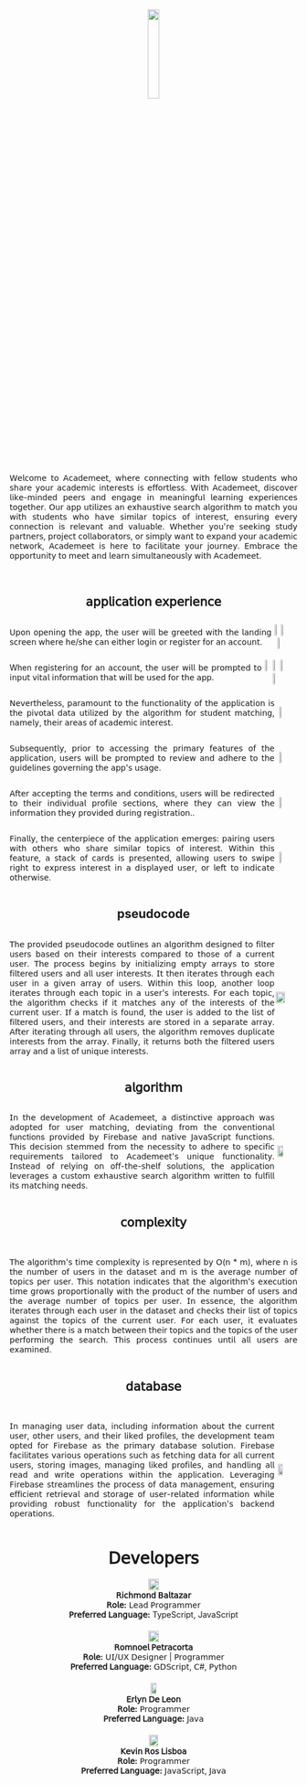 <div align="center">
  <img src="https://github.com/Retchizu/Academeet/assets/116050858/5195f808-f28f-4cbf-b672-188d0ad43d17" width="20%" height="20%" style="display: block;"></img> 
</div>

<br>

<div align="center">
   <p style="text-align: justify;">𝖶𝖾𝗅𝖼𝗈𝗆𝖾 𝗍𝗈 𝖠𝖼𝖺𝖽𝖾𝗆𝖾𝖾𝗍, 𝗐𝗁𝖾𝗋𝖾 𝖼𝗈𝗇𝗇𝖾𝖼𝗍𝗂𝗇𝗀 𝗐𝗂𝗍𝗁 𝖿𝖾𝗅𝗅𝗈𝗐 𝗌𝗍𝗎𝖽𝖾𝗇𝗍𝗌 𝗐𝗁𝗈 𝗌𝗁𝖺𝗋𝖾 𝗒𝗈𝗎𝗋 𝖺𝖼𝖺𝖽𝖾𝗆𝗂𝖼 𝗂𝗇𝗍𝖾𝗋𝖾𝗌𝗍𝗌 𝗂𝗌 𝖾𝖿𝖿𝗈𝗋𝗍𝗅𝖾𝗌𝗌. 𝖶𝗂𝗍𝗁 𝖠𝖼𝖺𝖽𝖾𝗆𝖾𝖾𝗍, 𝖽𝗂𝗌𝖼𝗈𝗏𝖾𝗋 𝗅𝗂𝗄𝖾-𝗆𝗂𝗇𝖽𝖾𝖽 𝗉𝖾𝖾𝗋𝗌 𝖺𝗇𝖽 𝖾𝗇𝗀𝖺𝗀𝖾 𝗂𝗇 𝗆𝖾𝖺𝗇𝗂𝗇𝗀𝖿𝗎𝗅 𝗅𝖾𝖺𝗋𝗇𝗂𝗇𝗀 𝖾𝗑𝗉𝖾𝗋𝗂𝖾𝗇𝖼𝖾𝗌 𝗍𝗈𝗀𝖾𝗍𝗁𝖾𝗋. 𝖮𝗎𝗋 𝖺𝗉𝗉 𝗎𝗍𝗂𝗅𝗂𝗓𝖾𝗌 𝖺𝗇 𝖾𝗑𝗁𝖺𝗎𝗌𝗍𝗂𝗏𝖾 𝗌𝖾𝖺𝗋𝖼𝗁 𝖺𝗅𝗀𝗈𝗋𝗂𝗍𝗁𝗆 𝗍𝗈 𝗆𝖺𝗍𝖼𝗁 𝗒𝗈𝗎 𝗐𝗂𝗍𝗁 𝗌𝗍𝗎𝖽𝖾𝗇𝗍𝗌 𝗐𝗁𝗈 𝗁𝖺𝗏𝖾 𝗌𝗂𝗆𝗂𝗅𝖺𝗋 𝗍𝗈𝗉𝗂𝖼𝗌 𝗈𝖿 𝗂𝗇𝗍𝖾𝗋𝖾𝗌𝗍, 𝖾𝗇𝗌𝗎𝗋𝗂𝗇𝗀 𝖾𝗏𝖾𝗋𝗒 𝖼𝗈𝗇𝗇𝖾𝖼𝗍𝗂𝗈𝗇 𝗂𝗌 𝗋𝖾𝗅𝖾𝗏𝖺𝗇𝗍 𝖺𝗇𝖽 𝗏𝖺𝗅𝗎𝖺𝖻𝗅𝖾. 𝖶𝗁𝖾𝗍𝗁𝖾𝗋 𝗒𝗈𝗎'𝗋𝖾 𝗌𝖾𝖾𝗄𝗂𝗇𝗀 𝗌𝗍𝗎𝖽𝗒 𝗉𝖺𝗋𝗍𝗇𝖾𝗋𝗌, 𝗉𝗋𝗈𝗃𝖾𝖼𝗍 𝖼𝗈𝗅𝗅𝖺𝖻𝗈𝗋𝖺𝗍𝗈𝗋𝗌, 𝗈𝗋 𝗌𝗂𝗆𝗉𝗅𝗒 𝗐𝖺𝗇𝗍 𝗍𝗈 𝖾𝗑𝗉𝖺𝗇𝖽 𝗒𝗈𝗎𝗋 𝖺𝖼𝖺𝖽𝖾𝗆𝗂𝖼 𝗇𝖾𝗍𝗐𝗈𝗋𝗄, 𝖠𝖼𝖺𝖽𝖾𝗆𝖾𝖾𝗍 𝗂𝗌 𝗁𝖾𝗋𝖾 𝗍𝗈 𝖿𝖺𝖼𝗂𝗅𝗂𝗍𝖺𝗍𝖾 𝗒𝗈𝗎𝗋 𝗃𝗈𝗎𝗋𝗇𝖾𝗒. 𝖤𝗆𝖻𝗋𝖺𝖼𝖾 𝗍𝗁𝖾 𝗈𝗉𝗉𝗈𝗋𝗍𝗎𝗇𝗂𝗍𝗒 𝗍𝗈 𝗆𝖾𝖾𝗍 𝖺𝗇𝖽 𝗅𝖾𝖺𝗋𝗇 𝗌𝗂𝗆𝗎𝗅𝗍𝖺𝗇𝖾𝗈𝗎𝗌𝗅𝗒 𝗐𝗂𝗍𝗁 𝖠𝖼𝖺𝖽𝖾𝗆𝖾𝖾𝗍.</p>
</div>

<br>

<div align="center">
  <h2><b>𝖺𝗉𝗉𝗅𝗂𝖼𝖺𝗍𝗂𝗈𝗇 𝖾𝗑𝗉𝖾𝗋𝗂𝖾𝗇𝖼𝖾</b></h2>
</div>

<div align="center" style="display: flex; flex-direction: row; align-items: center; justify-content: center;">
   <p style="text-align: justify;">𝖴𝗉𝗈𝗇 𝗈𝗉𝖾𝗇𝗂𝗇𝗀 𝗍𝗁𝖾 𝖺𝗉𝗉, 𝗍𝗁𝖾 𝗎𝗌𝖾𝗋 𝗐𝗂𝗅𝗅 𝖻𝖾 𝗀𝗋𝖾𝖾𝗍𝖾𝖽 𝗐𝗂𝗍𝗁 𝗍𝗁𝖾 𝗅𝖺𝗇𝖽𝗂𝗇𝗀 𝗌𝖼𝗋𝖾𝖾𝗇 𝗐𝗁𝖾𝗋𝖾 𝗁𝖾/𝗌𝗁𝖾 𝖼𝖺𝗇 𝖾𝗂𝗍𝗁𝖾𝗋 𝗅𝗈𝗀𝗂𝗇 𝗈𝗋 𝗋𝖾𝗀𝗂𝗌𝗍𝖾𝗋 𝖿𝗈𝗋 𝖺𝗇 𝖺𝖼𝖼𝗈𝗎𝗇𝗍.</p>
   <div style="display: flex; flex-direction: row; align-items: center; justify-content: center;">
      <div style="margin-right: 20px;">
         <img src="https://github.com/Retchizu/Academeet/assets/116050858/8968f34f-4dbc-41f4-a13f-5586f54e68a5" width="30%"></img> <img src="https://github.com/Retchizu/Academeet/assets/116050858/18490050-f139-4316-8279-4318f2fe0a01" width="30%"></img> <img src="https://github.com/Retchizu/Academeet/assets/116050858/71fbf831-1f93-4cad-8553-949b0c05da21" width="30%"></img> 
      </div>
   </div>
</div>

<div align="center" style="display: flex; flex-direction: row; align-items: center; justify-content: center;">
    <br>
   <p style="text-align: justify;">When 𝗋𝖾𝗀𝗂𝗌𝗍𝖾𝗋𝗂𝗇𝗀 𝖿𝗈𝗋 𝖺𝗇 𝖺𝖼𝖼𝗈𝗎𝗇𝗍, 𝗍𝗁𝖾 𝗎𝗌𝖾𝗋 𝗐𝗂𝗅𝗅 𝖻𝖾 𝗉𝗋𝗈𝗆𝗉𝗍𝖾𝖽 𝗍𝗈 𝗂𝗇𝗉𝗎𝗍 𝗏𝗂𝗍𝖺𝗅 𝗂𝗇𝖿𝗈𝗋𝗆𝖺𝗍𝗂𝗈𝗇 𝗍𝗁𝖺𝗍 𝗐𝗂𝗅𝗅 𝖻𝖾 𝗎𝗌𝖾𝖽 𝖿𝗈𝗋 𝗍𝗁𝖾 𝖺𝗉𝗉.</p>
   <div style="display: flex; flex-direction: row; align-items: center; justify-content: center;">
      <div style="margin-right: 20px;">
         <img src="https://github.com/Retchizu/Academeet/assets/116050858/9913af8e-b3eb-4227-bdd6-119d9148d051" width="23%"></img> <img src="https://github.com/Retchizu/Academeet/assets/116050858/bf3f71fd-3874-4113-aa34-226fbd447fbe" width="23%"></img> <img src="https://github.com/Retchizu/Academeet/assets/116050858/63e8f0fd-4d33-4146-9f70-61933b68bea2" width="23%"></img> <img src="https://github.com/Retchizu/Academeet/assets/116050858/f4333c25-49d9-4680-8024-38c8d5d64858" width="23%"></img> 
      </div>
   </div>
</div>

<div align="center" style="display: flex; flex-direction: row; align-items: center; justify-content: center;">
    <br>
   <p style="text-align: justify;">𝖭𝖾𝗏𝖾𝗋𝗍𝗁𝖾𝗅𝖾𝗌𝗌, 𝗉𝖺𝗋𝖺𝗆𝗈𝗎𝗇𝗍 𝗍𝗈 𝗍𝗁𝖾 𝖿𝗎𝗇𝖼𝗍𝗂𝗈𝗇𝖺𝗅𝗂𝗍𝗒 𝗈𝖿 𝗍𝗁𝖾 𝖺𝗉𝗉𝗅𝗂𝖼𝖺𝗍𝗂𝗈𝗇 𝗂𝗌 𝗍𝗁𝖾 𝗉𝗂𝗏𝗈𝗍𝖺𝗅 𝖽𝖺𝗍𝖺 𝗎𝗍𝗂𝗅𝗂𝗓𝖾𝖽 𝖻𝗒 𝗍𝗁𝖾 𝖺𝗅𝗀𝗈𝗋𝗂𝗍𝗁𝗆 𝖿𝗈𝗋 𝗌𝗍𝗎𝖽𝖾𝗇𝗍 𝗆𝖺𝗍𝖼𝗁𝗂𝗇𝗀, 𝗇𝖺𝗆𝖾𝗅𝗒, 𝗍𝗁𝖾𝗂𝗋 𝖺𝗋𝖾𝖺𝗌 𝗈𝖿 𝖺𝖼𝖺𝖽𝖾𝗆𝗂𝖼 𝗂𝗇𝗍𝖾𝗋𝖾𝗌𝗍.</p>
   <div style="display: flex; flex-direction: row; align-items: center; justify-content: center;">
      <div style="margin-right: 20px;">
         <img src="https://github.com/Retchizu/Academeet/assets/116050858/66de1bfb-80ab-4299-8de6-6ed6c121f4e2" width="25%"></img> 
      </div>
   </div>
</div>

<div align="center" style="display: flex; flex-direction: row; align-items: center; justify-content: center;">
    <br>
   <p style="text-align: justify;">𝖲𝗎𝖻𝗌𝖾𝗊𝗎𝖾𝗇𝗍𝗅𝗒, 𝗉𝗋𝗂𝗈𝗋 𝗍𝗈 𝖺𝖼𝖼𝖾𝗌𝗌𝗂𝗇𝗀 𝗍𝗁𝖾 𝗉𝗋𝗂𝗆𝖺𝗋𝗒 𝖿𝖾𝖺𝗍𝗎𝗋𝖾𝗌 𝗈𝖿 𝗍𝗁𝖾 𝖺𝗉𝗉𝗅𝗂𝖼𝖺𝗍𝗂𝗈𝗇, 𝗎𝗌𝖾𝗋𝗌 𝗐𝗂𝗅𝗅 𝖻𝖾 𝗉𝗋𝗈𝗆𝗉𝗍𝖾𝖽 𝗍𝗈 𝗋𝖾𝗏𝗂𝖾𝗐 𝖺𝗇𝖽 𝖺𝖽𝗁𝖾𝗋𝖾 𝗍𝗈 𝗍𝗁𝖾 𝗀𝗎𝗂𝖽𝖾𝗅𝗂𝗇𝖾𝗌 𝗀𝗈𝗏𝖾𝗋𝗇𝗂𝗇𝗀 𝗍𝗁𝖾 𝖺𝗉𝗉'𝗌 𝗎𝗌𝖺𝗀𝖾.</p>
   <div style="display: flex; flex-direction: row; align-items: center; justify-content: center;">
      <div style="margin-right: 20px;">
         <img src="https://github.com/Retchizu/Academeet/assets/116050858/8f8ac2a5-39c7-419a-9740-253406445e80" width="25%"></img> 
      </div>
   </div>
</div>

<div align="center" style="display: flex; flex-direction: row; align-items: center; justify-content: center;">
    <br>
   <p style="text-align: justify;">𝖠𝖿𝗍𝖾𝗋 𝖺𝖼𝖼𝖾𝗉𝗍𝗂𝗇𝗀 𝗍𝗁𝖾 𝗍𝖾𝗋𝗆𝗌 𝖺𝗇𝖽 𝖼𝗈𝗇𝖽𝗂𝗍𝗂𝗈𝗇𝗌, 𝗎𝗌𝖾𝗋𝗌 𝗐𝗂𝗅𝗅 𝖻𝖾 𝗋𝖾𝖽𝗂𝗋𝖾𝖼𝗍𝖾𝖽 𝗍𝗈 𝗍𝗁𝖾𝗂𝗋 𝗂𝗇𝖽𝗂𝗏𝗂𝖽𝗎𝖺𝗅 𝗉𝗋𝗈𝖿𝗂𝗅𝖾 𝗌𝖾𝖼𝗍𝗂𝗈𝗇𝗌, 𝗐𝗁𝖾𝗋𝖾 𝗍𝗁𝖾𝗒 𝖼𝖺𝗇 𝗏𝗂𝖾𝗐 𝗍𝗁𝖾 𝗂𝗇𝖿𝗈𝗋𝗆𝖺𝗍𝗂𝗈𝗇 𝗍𝗁𝖾𝗒 𝗉𝗋𝗈𝗏𝗂𝖽𝖾𝖽 𝖽𝗎𝗋𝗂𝗇𝗀 𝗋𝖾𝗀𝗂𝗌𝗍𝗋𝖺𝗍𝗂𝗈𝗇..</p>
   <div style="display: flex; flex-direction: row; align-items: center; justify-content: center;">
      <div style="margin-right: 20px;">
         <img src="https://github.com/Retchizu/Academeet/assets/116050858/6abfe643-9d83-4bc0-bab2-a63f4e09315b" width="25%"></img> 
      </div>
   </div>
</div>

<div align="center" style="display: flex; flex-direction: row; align-items: center; justify-content: center;">
    <br>
   <p style="text-align: justify;">𝖥𝗂𝗇𝖺𝗅𝗅𝗒, 𝗍𝗁𝖾 𝖼𝖾𝗇𝗍𝖾𝗋𝗉𝗂𝖾𝖼𝖾 𝗈𝖿 𝗍𝗁𝖾 𝖺𝗉𝗉𝗅𝗂𝖼𝖺𝗍𝗂𝗈𝗇 𝖾𝗆𝖾𝗋𝗀𝖾𝗌: 𝗉𝖺𝗂𝗋𝗂𝗇𝗀 𝗎𝗌𝖾𝗋𝗌 𝗐𝗂𝗍𝗁 𝗈𝗍𝗁𝖾𝗋𝗌 𝗐𝗁𝗈 𝗌𝗁𝖺𝗋𝖾 𝗌𝗂𝗆𝗂𝗅𝖺𝗋 𝗍𝗈𝗉𝗂𝖼𝗌 𝗈𝖿 𝗂𝗇𝗍𝖾𝗋𝖾𝗌𝗍. 𝖶𝗂𝗍𝗁𝗂𝗇 𝗍𝗁𝗂𝗌 𝖿𝖾𝖺𝗍𝗎𝗋𝖾, 𝖺 𝗌𝗍𝖺𝖼𝗄 𝗈𝖿 𝖼𝖺𝗋𝖽𝗌 𝗂𝗌 𝗉𝗋𝖾𝗌𝖾𝗇𝗍𝖾𝖽, 𝖺𝗅𝗅𝗈𝗐𝗂𝗇𝗀 𝗎𝗌𝖾𝗋𝗌 𝗍𝗈 𝗌𝗐𝗂𝗉𝖾 𝗋𝗂𝗀𝗁𝗍 𝗍𝗈 𝖾𝗑𝗉𝗋𝖾𝗌𝗌 𝗂𝗇𝗍𝖾𝗋𝖾𝗌𝗍 𝗂𝗇 𝖺 𝖽𝗂𝗌𝗉𝗅𝖺𝗒𝖾𝖽 𝗎𝗌𝖾𝗋, 𝗈𝗋 𝗅𝖾𝖿𝗍 𝗍𝗈 𝗂𝗇𝖽𝗂𝖼𝖺𝗍𝖾 𝗈𝗍𝗁𝖾𝗋𝗐𝗂𝗌𝖾.</p>
   <div style="display: flex; flex-direction: row; align-items: center; justify-content: center;">
      <div style="margin-right: 20px;">
         <img src="https://github.com/Retchizu/Academeet/assets/116050858/904dfb98-f3b8-4438-9e60-7266832f415f" width="25%"></img> 
      </div>
   </div>
</div>

<div align="center">
  <h2><b>pseudocode</b></h2>
</div>

<div align="center" style="display: flex; flex-direction: row; align-items: center; justify-content: center;">
   <p style="text-align: justify;">𝖳𝗁𝖾 𝗉𝗋𝗈𝗏𝗂𝖽𝖾𝖽 𝗉𝗌𝖾𝗎𝖽𝗈𝖼𝗈𝖽𝖾 𝗈𝗎𝗍𝗅𝗂𝗇𝖾𝗌 𝖺𝗇 𝖺𝗅𝗀𝗈𝗋𝗂𝗍𝗁𝗆 𝖽𝖾𝗌𝗂𝗀𝗇𝖾𝖽 𝗍𝗈 𝖿𝗂𝗅𝗍𝖾𝗋 𝗎𝗌𝖾𝗋𝗌 𝖻𝖺𝗌𝖾𝖽 𝗈𝗇 𝗍𝗁𝖾𝗂𝗋 𝗂𝗇𝗍𝖾𝗋𝖾𝗌𝗍𝗌 𝖼𝗈𝗆𝗉𝖺𝗋𝖾𝖽 𝗍𝗈 𝗍𝗁𝗈𝗌𝖾 𝗈𝖿 𝖺 𝖼𝗎𝗋𝗋𝖾𝗇𝗍 𝗎𝗌𝖾𝗋. 𝖳𝗁𝖾 𝗉𝗋𝗈𝖼𝖾𝗌𝗌 𝖻𝖾𝗀𝗂𝗇𝗌 𝖻𝗒 𝗂𝗇𝗂𝗍𝗂𝖺𝗅𝗂𝗓𝗂𝗇𝗀 𝖾𝗆𝗉𝗍𝗒 𝖺𝗋𝗋𝖺𝗒𝗌 𝗍𝗈 𝗌𝗍𝗈𝗋𝖾 𝖿𝗂𝗅𝗍𝖾𝗋𝖾𝖽 𝗎𝗌𝖾𝗋𝗌 𝖺𝗇𝖽 𝖺𝗅𝗅 𝗎𝗌𝖾𝗋 𝗂𝗇𝗍𝖾𝗋𝖾𝗌𝗍𝗌. 𝖨𝗍 𝗍𝗁𝖾𝗇 𝗂𝗍𝖾𝗋𝖺𝗍𝖾𝗌 𝗍𝗁𝗋𝗈𝗎𝗀𝗁 𝖾𝖺𝖼𝗁 𝗎𝗌𝖾𝗋 𝗂𝗇 𝖺 𝗀𝗂𝗏𝖾𝗇 𝖺𝗋𝗋𝖺𝗒 𝗈𝖿 𝗎𝗌𝖾𝗋𝗌. 𝖶𝗂𝗍𝗁𝗂𝗇 𝗍𝗁𝗂𝗌 𝗅𝗈𝗈𝗉, 𝖺𝗇𝗈𝗍𝗁𝖾𝗋 𝗅𝗈𝗈𝗉 𝗂𝗍𝖾𝗋𝖺𝗍𝖾𝗌 𝗍𝗁𝗋𝗈𝗎𝗀𝗁 𝖾𝖺𝖼𝗁 𝗍𝗈𝗉𝗂𝖼 𝗂𝗇 𝖺 𝗎𝗌𝖾𝗋'𝗌 𝗂𝗇𝗍𝖾𝗋𝖾𝗌𝗍𝗌. 𝖥𝗈𝗋 𝖾𝖺𝖼𝗁 𝗍𝗈𝗉𝗂𝖼, 𝗍𝗁𝖾 𝖺𝗅𝗀𝗈𝗋𝗂𝗍𝗁𝗆 𝖼𝗁𝖾𝖼𝗄𝗌 𝗂𝖿 𝗂𝗍 𝗆𝖺𝗍𝖼𝗁𝖾𝗌 𝖺𝗇𝗒 𝗈𝖿 𝗍𝗁𝖾 𝗂𝗇𝗍𝖾𝗋𝖾𝗌𝗍𝗌 𝗈𝖿 𝗍𝗁𝖾 𝖼𝗎𝗋𝗋𝖾𝗇𝗍 𝗎𝗌𝖾𝗋. 𝖨𝖿 𝖺 𝗆𝖺𝗍𝖼𝗁 𝗂𝗌 𝖿𝗈𝗎𝗇𝖽, 𝗍𝗁𝖾 𝗎𝗌𝖾𝗋 𝗂𝗌 𝖺𝖽𝖽𝖾𝖽 𝗍𝗈 𝗍𝗁𝖾 𝗅𝗂𝗌𝗍 𝗈𝖿 𝖿𝗂𝗅𝗍𝖾𝗋𝖾𝖽 𝗎𝗌𝖾𝗋𝗌, 𝖺𝗇𝖽 𝗍𝗁𝖾𝗂𝗋 𝗂𝗇𝗍𝖾𝗋𝖾𝗌𝗍𝗌 𝖺𝗋𝖾 𝗌𝗍𝗈𝗋𝖾𝖽 𝗂𝗇 𝖺 𝗌𝖾𝗉𝖺𝗋𝖺𝗍𝖾 𝖺𝗋𝗋𝖺𝗒. 𝖠𝖿𝗍𝖾𝗋 𝗂𝗍𝖾𝗋𝖺𝗍𝗂𝗇𝗀 𝗍𝗁𝗋𝗈𝗎𝗀𝗁 𝖺𝗅𝗅 𝗎𝗌𝖾𝗋𝗌, 𝗍𝗁𝖾 𝖺𝗅𝗀𝗈𝗋𝗂𝗍𝗁𝗆 𝗋𝖾𝗆𝗈𝗏𝖾𝗌 𝖽𝗎𝗉𝗅𝗂𝖼𝖺𝗍𝖾 𝗂𝗇𝗍𝖾𝗋𝖾𝗌𝗍𝗌 𝖿𝗋𝗈𝗆 𝗍𝗁𝖾 𝖺𝗋𝗋𝖺𝗒. 𝖥𝗂𝗇𝖺𝗅𝗅𝗒, 𝗂𝗍 𝗋𝖾𝗍𝗎𝗋𝗇𝗌 𝖻𝗈𝗍𝗁 𝗍𝗁𝖾 𝖿𝗂𝗅𝗍𝖾𝗋𝖾𝖽 𝗎𝗌𝖾𝗋𝗌 𝖺𝗋𝗋𝖺𝗒 𝖺𝗇𝖽 𝖺 𝗅𝗂𝗌𝗍 𝗈𝖿 𝗎𝗇𝗂𝗊𝗎𝖾 𝗂𝗇𝗍𝖾𝗋𝖾𝗌𝗍𝗌. </p>
   <div style="display: flex; flex-direction: row; align-items: center; justify-content: center;">
      <div style="margin-right: 20px;">
         <img src="https://github.com/Retchizu/Academeet/assets/116050858/5d112a07-ab39-4fe3-933e-7cb85214b166" width="90%"></img> </img> 
      </div>
   </div>
</div>

<div align="center">
  <h2><b>𝖺𝗅𝗀𝗈𝗋𝗂𝗍𝗁𝗆</b></h2>
</div>

<div align="center" style="display: flex; flex-direction: row; align-items: center; justify-content: center;">
   <p style="text-align: justify;">𝖨𝗇 𝗍𝗁𝖾 𝖽𝖾𝗏𝖾𝗅𝗈𝗉𝗆𝖾𝗇𝗍 𝗈𝖿 𝖠𝖼𝖺𝖽𝖾𝗆𝖾𝖾𝗍, 𝖺 𝖽𝗂𝗌𝗍𝗂𝗇𝖼𝗍𝗂𝗏𝖾 𝖺𝗉𝗉𝗋𝗈𝖺𝖼𝗁 𝗐𝖺𝗌 𝖺𝖽𝗈𝗉𝗍𝖾𝖽 𝖿𝗈𝗋 𝗎𝗌𝖾𝗋 𝗆𝖺𝗍𝖼𝗁𝗂𝗇𝗀, 𝖽𝖾𝗏𝗂𝖺𝗍𝗂𝗇𝗀 𝖿𝗋𝗈𝗆 𝗍𝗁𝖾 𝖼𝗈𝗇𝗏𝖾𝗇𝗍𝗂𝗈𝗇𝖺𝗅 functions 𝗉𝗋𝗈𝗏𝗂𝖽𝖾𝖽 𝖻𝗒 𝖥𝗂𝗋𝖾𝖻𝖺𝗌𝖾 𝖺𝗇𝖽 𝗇𝖺𝗍𝗂𝗏𝖾 𝖩𝖺𝗏𝖺𝖲𝖼𝗋𝗂𝗉𝗍 𝖿𝗎𝗇𝖼𝗍𝗂𝗈𝗇𝗌. 𝖳𝗁𝗂𝗌 𝖽𝖾𝖼𝗂𝗌𝗂𝗈𝗇 𝗌𝗍𝖾𝗆𝗆𝖾𝖽 𝖿𝗋𝗈𝗆 𝗍𝗁𝖾 𝗇𝖾𝖼𝖾𝗌𝗌𝗂𝗍𝗒 𝗍𝗈 𝖺𝖽𝗁𝖾𝗋𝖾 𝗍𝗈 𝗌𝗉𝖾𝖼𝗂𝖿𝗂𝖼 𝗋𝖾𝗊𝗎𝗂𝗋𝖾𝗆𝖾𝗇𝗍𝗌 𝗍𝖺𝗂𝗅𝗈𝗋𝖾𝖽 𝗍𝗈 𝖠𝖼𝖺𝖽𝖾𝗆𝖾𝖾𝗍'𝗌 𝗎𝗇𝗂𝗊𝗎𝖾 𝖿𝗎𝗇𝖼𝗍𝗂𝗈𝗇𝖺𝗅𝗂𝗍𝗒. 𝖨𝗇𝗌𝗍𝖾𝖺𝖽 𝗈𝖿 𝗋𝖾𝗅𝗒𝗂𝗇𝗀 𝗈𝗇 𝗈𝖿𝖿-𝗍𝗁𝖾-𝗌𝗁𝖾𝗅𝖿 𝗌𝗈𝗅𝗎𝗍𝗂𝗈𝗇𝗌, 𝗍𝗁𝖾 𝖺𝗉𝗉𝗅𝗂𝖼𝖺𝗍𝗂𝗈𝗇 𝗅𝖾𝗏𝖾𝗋𝖺𝗀𝖾𝗌 𝖺 𝖼𝗎𝗌𝗍𝗈𝗆 𝖾𝗑𝗁𝖺𝗎𝗌𝗍𝗂𝗏𝖾 𝗌𝖾𝖺𝗋𝖼𝗁 𝖺𝗅𝗀𝗈𝗋𝗂𝗍𝗁𝗆 written 𝗍𝗈 𝖿𝗎𝗅𝖿𝗂𝗅𝗅 𝗂𝗍𝗌 𝗆𝖺𝗍𝖼𝗁𝗂𝗇𝗀 𝗇𝖾𝖾𝖽𝗌.</p>
   <div style="display: flex; flex-direction: row; align-items: center; justify-content: center;">
      <div style="margin-right: 20px;">
         <img src="https://github.com/Retchizu/Academeet/assets/116050858/346511fd-89d1-4027-822a-0e6bf5854176" width="70%", height="50%"></img> 
      </div>
   </div>
</div>

<div align="center">
  <h2><b>𝖼𝗈𝗆𝗉𝗅𝖾𝗑𝗂𝗍𝗒</b></h2>
</div>
    
<br>
    
<div align="center" style="display: flex; flex-direction: row; align-items: center; justify-content: center;">
   <p style="text-align: justify;">𝖳𝗁𝖾 𝖺𝗅𝗀𝗈𝗋𝗂𝗍𝗁𝗆'𝗌 𝗍𝗂𝗆𝖾 𝖼𝗈𝗆𝗉𝗅𝖾𝗑𝗂𝗍𝗒 𝗂𝗌 𝗋𝖾𝗉𝗋𝖾𝗌𝖾𝗇𝗍𝖾𝖽 𝖻𝗒 𝖮(𝗇 * 𝗆), 𝗐𝗁𝖾𝗋𝖾 𝗇 𝗂𝗌 𝗍𝗁𝖾 𝗇𝗎𝗆𝖻𝖾𝗋 𝗈𝖿 𝗎𝗌𝖾𝗋𝗌 𝗂𝗇 𝗍𝗁𝖾 𝖽𝖺𝗍𝖺𝗌𝖾𝗍 𝖺𝗇𝖽 𝗆 𝗂𝗌 𝗍𝗁𝖾 𝖺𝗏𝖾𝗋𝖺𝗀𝖾 𝗇𝗎𝗆𝖻𝖾𝗋 𝗈𝖿 𝗍𝗈𝗉𝗂𝖼𝗌 𝗉𝖾𝗋 𝗎𝗌𝖾𝗋. 𝖳𝗁𝗂𝗌 𝗇𝗈𝗍𝖺𝗍𝗂𝗈𝗇 𝗂𝗇𝖽𝗂𝖼𝖺𝗍𝖾𝗌 𝗍𝗁𝖺𝗍 𝗍𝗁𝖾 𝖺𝗅𝗀𝗈𝗋𝗂𝗍𝗁𝗆'𝗌 𝖾𝗑𝖾𝖼𝗎𝗍𝗂𝗈𝗇 𝗍𝗂𝗆𝖾 𝗀𝗋𝗈𝗐𝗌 𝗉𝗋𝗈𝗉𝗈𝗋𝗍𝗂𝗈𝗇𝖺𝗅𝗅𝗒 𝗐𝗂𝗍𝗁 𝗍𝗁𝖾 𝗉𝗋𝗈𝖽𝗎𝖼𝗍 𝗈𝖿 𝗍𝗁𝖾 𝗇𝗎𝗆𝖻𝖾𝗋 𝗈𝖿 𝗎𝗌𝖾𝗋𝗌 𝖺𝗇𝖽 𝗍𝗁𝖾 𝖺𝗏𝖾𝗋𝖺𝗀𝖾 𝗇𝗎𝗆𝖻𝖾𝗋 𝗈𝖿 𝗍𝗈𝗉𝗂𝖼𝗌 𝗉𝖾𝗋 𝗎𝗌𝖾𝗋. 𝖨𝗇 𝖾𝗌𝗌𝖾𝗇𝖼𝖾, 𝗍𝗁𝖾 𝖺𝗅𝗀𝗈𝗋𝗂𝗍𝗁𝗆 𝗂𝗍𝖾𝗋𝖺𝗍𝖾𝗌 𝗍𝗁𝗋𝗈𝗎𝗀𝗁 𝖾𝖺𝖼𝗁 𝗎𝗌𝖾𝗋 𝗂𝗇 𝗍𝗁𝖾 𝖽𝖺𝗍𝖺𝗌𝖾𝗍 𝖺𝗇𝖽 𝖼𝗁𝖾𝖼𝗄𝗌 𝗍𝗁𝖾𝗂𝗋 𝗅𝗂𝗌𝗍 𝗈𝖿 𝗍𝗈𝗉𝗂𝖼𝗌 𝖺𝗀𝖺𝗂𝗇𝗌𝗍 𝗍𝗁𝖾 𝗍𝗈𝗉𝗂𝖼𝗌 𝗈𝖿 𝗍𝗁𝖾 𝖼𝗎𝗋𝗋𝖾𝗇𝗍 𝗎𝗌𝖾𝗋. 𝖥𝗈𝗋 𝖾𝖺𝖼𝗁 𝗎𝗌𝖾𝗋, 𝗂𝗍 𝖾𝗏𝖺𝗅𝗎𝖺𝗍𝖾𝗌 𝗐𝗁𝖾𝗍𝗁𝖾𝗋 𝗍𝗁𝖾𝗋𝖾 𝗂𝗌 𝖺 𝗆𝖺𝗍𝖼𝗁 𝖻𝖾𝗍𝗐𝖾𝖾𝗇 𝗍𝗁𝖾𝗂𝗋 𝗍𝗈𝗉𝗂𝖼𝗌 𝖺𝗇𝖽 𝗍𝗁𝖾 𝗍𝗈𝗉𝗂𝖼𝗌 𝗈𝖿 𝗍𝗁𝖾 𝗎𝗌𝖾𝗋 𝗉𝖾𝗋𝖿𝗈𝗋𝗆𝗂𝗇𝗀 𝗍𝗁𝖾 𝗌𝖾𝖺𝗋𝖼𝗁. 𝖳𝗁𝗂𝗌 𝗉𝗋𝗈𝖼𝖾𝗌𝗌 𝖼𝗈𝗇𝗍𝗂𝗇𝗎𝖾𝗌 𝗎𝗇𝗍𝗂𝗅 𝖺𝗅𝗅 𝗎𝗌𝖾𝗋𝗌 𝖺𝗋𝖾 𝖾𝗑𝖺𝗆𝗂𝗇𝖾𝖽.</p>
</div>

<div align="center">
  <h2><b>𝖽𝖺𝗍𝖺𝖻𝖺𝗌𝖾</b></h2>
</div>
    
<br>

<div align="center" style="display: flex; flex-direction: row; align-items: center; justify-content: center;">
   <p style="text-align: justify;">𝖨𝗇 𝗆𝖺𝗇𝖺𝗀𝗂𝗇𝗀 𝗎𝗌𝖾𝗋 𝖽𝖺𝗍𝖺, 𝗂𝗇𝖼𝗅𝗎𝖽𝗂𝗇𝗀 𝗂𝗇𝖿𝗈𝗋𝗆𝖺𝗍𝗂𝗈𝗇 𝖺𝖻𝗈𝗎𝗍 𝗍𝗁𝖾 𝖼𝗎𝗋𝗋𝖾𝗇𝗍 𝗎𝗌𝖾𝗋, 𝗈𝗍𝗁𝖾𝗋 𝗎𝗌𝖾𝗋𝗌, 𝖺𝗇𝖽 𝗍𝗁𝖾𝗂𝗋 𝗅𝗂𝗄𝖾𝖽 𝗉𝗋𝗈𝖿𝗂𝗅𝖾𝗌, 𝗍𝗁𝖾 𝖽𝖾𝗏𝖾𝗅𝗈𝗉𝗆𝖾𝗇𝗍 𝗍𝖾𝖺𝗆 𝗈𝗉𝗍𝖾𝖽 𝖿𝗈𝗋 𝖥𝗂𝗋𝖾𝖻𝖺𝗌𝖾 𝖺𝗌 𝗍𝗁𝖾 𝗉𝗋𝗂𝗆𝖺𝗋𝗒 𝖽𝖺𝗍𝖺𝖻𝖺𝗌𝖾 𝗌𝗈𝗅𝗎𝗍𝗂𝗈𝗇. 𝖥𝗂𝗋𝖾𝖻𝖺𝗌𝖾 𝖿𝖺𝖼𝗂𝗅𝗂𝗍𝖺𝗍𝖾𝗌 𝗏𝖺𝗋𝗂𝗈𝗎𝗌 𝗈𝗉𝖾𝗋𝖺𝗍𝗂𝗈𝗇𝗌 𝗌𝗎𝖼𝗁 𝖺𝗌 𝖿𝖾𝗍𝖼𝗁𝗂𝗇𝗀 𝖽𝖺𝗍𝖺 𝖿𝗈𝗋 𝖺𝗅𝗅 𝖼𝗎𝗋𝗋𝖾𝗇𝗍 𝗎𝗌𝖾𝗋𝗌, 𝗌𝗍𝗈𝗋𝗂𝗇𝗀 𝗂𝗆𝖺𝗀𝖾𝗌, 𝗆𝖺𝗇𝖺𝗀𝗂𝗇𝗀 𝗅𝗂𝗄𝖾𝖽 𝗉𝗋𝗈𝖿𝗂𝗅𝖾𝗌, 𝖺𝗇𝖽 𝗁𝖺𝗇𝖽𝗅𝗂𝗇𝗀 𝖺𝗅𝗅 𝗋𝖾𝖺𝖽 𝖺𝗇𝖽 𝗐𝗋𝗂𝗍𝖾 𝗈𝗉𝖾𝗋𝖺𝗍𝗂𝗈𝗇𝗌 𝗐𝗂𝗍𝗁𝗂𝗇 𝗍𝗁𝖾 𝖺𝗉𝗉𝗅𝗂𝖼𝖺𝗍𝗂𝗈𝗇. 𝖫𝖾𝗏𝖾𝗋𝖺𝗀𝗂𝗇𝗀 𝖥𝗂𝗋𝖾𝖻𝖺𝗌𝖾 𝗌𝗍𝗋𝖾𝖺𝗆𝗅𝗂𝗇𝖾𝗌 𝗍𝗁𝖾 𝗉𝗋𝗈𝖼𝖾𝗌𝗌 𝗈𝖿 𝖽𝖺𝗍𝖺 𝗆𝖺𝗇𝖺𝗀𝖾𝗆𝖾𝗇𝗍, 𝖾𝗇𝗌𝗎𝗋𝗂𝗇𝗀 𝖾𝖿𝖿𝗂𝖼𝗂𝖾𝗇𝗍 𝗋𝖾𝗍𝗋𝗂𝖾𝗏𝖺𝗅 𝖺𝗇𝖽 𝗌𝗍𝗈𝗋𝖺𝗀𝖾 𝗈𝖿 𝗎𝗌𝖾𝗋-𝗋𝖾𝗅𝖺𝗍𝖾𝖽 𝗂𝗇𝖿𝗈𝗋𝗆𝖺𝗍𝗂𝗈𝗇 𝗐𝗁𝗂𝗅𝖾 𝗉𝗋𝗈𝗏𝗂𝖽𝗂𝗇𝗀 𝗋𝗈𝖻𝗎𝗌𝗍 𝖿𝗎𝗇𝖼𝗍𝗂𝗈𝗇𝖺𝗅𝗂𝗍𝗒 𝖿𝗈𝗋 𝗍𝗁𝖾 𝖺𝗉𝗉𝗅𝗂𝖼𝖺𝗍𝗂𝗈𝗇'𝗌 𝖻𝖺𝖼𝗄𝖾𝗇𝖽 𝗈𝗉𝖾𝗋𝖺𝗍𝗂𝗈𝗇𝗌.</p>
   <div style="display: flex; flex-direction: row; align-items: center; justify-content: center;">
      <div style="margin-right: 20px;">
         <img src="https://github.com/Retchizu/Academeet/assets/116050858/41058806-93cd-475a-ba82-5ef4cd4e9c6a" width="60%"></img> 
      </div>
   </div>
</div>

<div align="center">
  <h1><b>𝖣𝖾𝗏𝖾𝗅𝗈𝗉𝖾𝗋𝗌</b></h1>
  <div style="display: flex; flex-direction: column; align-items: center;">
    <div style="display: flex; flex-direction: column; align-items: center; margin-bottom: 20px;">
      <img src="https://github.com/Retchizu/Academeet/assets/116050858/769d9dd2-807f-491e-88ff-d780968ef22b" width="25%"></img> 
      <div style="text-align: center;">
        <b>𝖱𝗂𝖼𝗁𝗆𝗈𝗇𝖽 𝖡𝖺𝗅𝗍𝖺𝗓𝖺𝗋</b><br>
        <b>𝖱𝗈𝗅𝖾:</b> 𝖫𝖾𝖺𝖽 𝖯𝗋𝗈𝗀𝗋𝖺𝗆𝗆𝖾𝗋<br>
        <b>𝖯𝗋𝖾𝖿𝖾𝗋𝗋𝖾𝖽 𝖫𝖺𝗇𝗀𝗎𝖺𝗀𝖾:</b> TypeScript, JavaScript
      </div>
    </div>
    <div style="display: flex; flex-direction: column; align-items: center; margin-bottom: 20px;">
      <img src="https://github.com/Retchizu/Academeet/assets/116050858/29f9ab5f-10d6-4125-a3fa-d91b68a9a7b7" width="25%"></img> 
      <div style="text-align: center;">
        <b>𝖱𝗈𝗆𝗇𝗈𝖾𝗅 𝖯𝖾𝗍𝗋𝖺𝖼𝗈𝗋𝗍𝖺</b><br>
        <b>𝖱𝗈𝗅𝖾:</b> 𝖴𝖨/𝖴𝖷 𝖣𝖾𝗌𝗂𝗀𝗇𝖾𝗋 | 𝖯𝗋𝗈𝗀𝗋𝖺𝗆𝗆𝖾𝗋<br>
        <b>𝖯𝗋𝖾𝖿𝖾𝗋𝗋𝖾𝖽 𝖫𝖺𝗇𝗀𝗎𝖺𝗀𝖾:</b> 𝖦𝖣𝖲𝖼𝗋𝗂𝗉𝗍, 𝖢#, 𝖯𝗒𝗍𝗁𝗈𝗇
      </div>
    </div>
    <div style="display: flex; flex-direction: column; align-items: center; margin-bottom: 20px;">
      <img src="https://github.com/Retchizu/Academeet/assets/116050858/c74b458c-c1ab-4e61-8d95-1952de7bb80a" width="25%"></img> 
      <div style="text-align: center;">
        <b>𝖤𝗋𝗅𝗒𝗇 𝖣𝖾 𝖫𝖾𝗈𝗇</b><br>
        <b>𝖱𝗈𝗅𝖾:</b> 𝖯𝗋𝗈𝗀𝗋𝖺𝗆𝗆𝖾𝗋<br>
        <b>𝖯𝗋𝖾𝖿𝖾𝗋𝗋𝖾𝖽 𝖫𝖺𝗇𝗀𝗎𝖺𝗀𝖾:</b> 𝖩𝖺𝗏𝖺
      </div>
    </div>
    <div style="display: flex; flex-direction: column; align-items: center; margin-bottom: 20px;">
      <img src="https://github.com/Retchizu/Academeet/assets/116050858/fedea74e-e94d-4105-bb11-d5e925a43712" width="25%"></img> 
      <div style="text-align: center;">
        <b>𝖪𝖾𝗏𝗂𝗇 𝖱𝗈𝗌 𝖫𝗂𝗌𝖻𝗈𝖺</b><br>
        <b>𝖱𝗈𝗅𝖾:</b> 𝖯𝗋𝗈𝗀𝗋𝖺𝗆𝗆𝖾𝗋<br>
        <b>𝖯𝗋𝖾𝖿𝖾𝗋𝗋𝖾𝖽 𝖫𝖺𝗇𝗀𝗎𝖺𝗀𝖾:</b> 𝖩𝖺𝗏𝖺𝖲𝖼𝗋𝗂𝗉𝗍, 𝖩𝖺𝗏𝖺
      </div>
    </div>
  </div>
</div>

